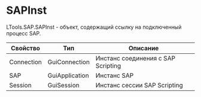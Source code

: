 # SAPInst

LTools.SAP.SAPInst - объект, содержащий ссылку на подключенный процесс SAP.

| Свойство        | Тип                      | Описание                |
| --------------- | ------------------------ | ----------------------- |
| Connection      | GuiConnection            | Инстанс соединения с SAP Scripting |
| SAP             | GuiApplication           | Инстанс SAP             |
| Session         | GuiSession               | Инстанс сессии SAP Scripting |


